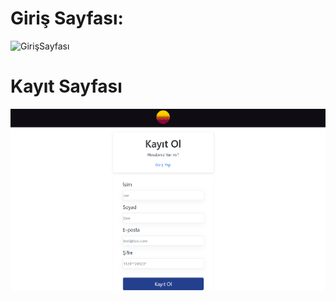 # Giriş Sayfası:
![GirişSayfası](/src/images/GirisSayfası.png) 
# Kayıt  Sayfası
![KayıtSayfası](/src/images/KayıtolSayfası.png)

